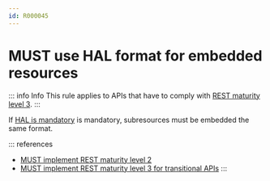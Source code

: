 ```yaml
---
id: R000045
---
```


# MUST use HAL format for embedded resources

::: info Info
This rule applies to APIs that have to comply with [REST maturity level 3](@guidelines/R000033).
:::

If [HAL is mandatory](@guidelines/R000036) is mandatory, subresources must be embedded the same format.

::: references

- [MUST implement REST maturity level 2](@guidelines/R000032)
- [MUST implement REST maturity level 3 for transitional APIs](@guidelines/R000033)
  :::

